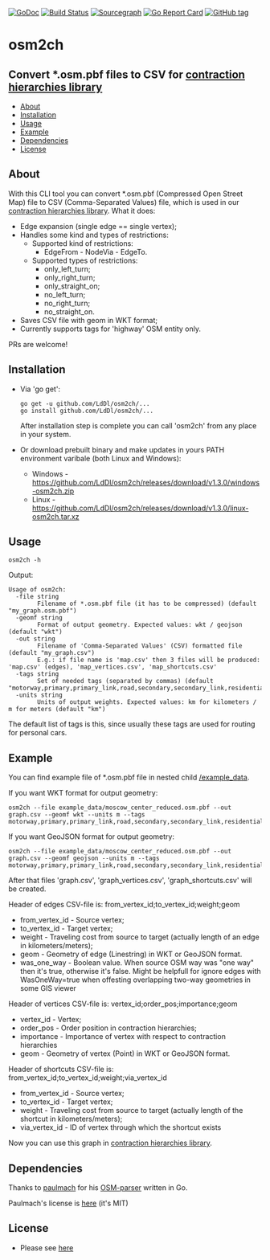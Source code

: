 [![GoDoc](https://godoc.org/github.com/LdDl/osm2ch?status.svg)](https://godoc.org/github.com/LdDl/osm2ch)
[![Build Status](https://travis-ci.com/LdDl/osm2ch.svg?branch=master)](https://travis-ci.com/LdDl/osm2ch)
[![Sourcegraph](https://sourcegraph.com/github.com/LdDl/osm2ch/-/badge.svg)](https://sourcegraph.com/github.com/LdDl/osm2ch?badge)
[![Go Report Card](https://goreportcard.com/badge/github.com/LdDl/osm2ch)](https://goreportcard.com/report/github.com/LdDl/osm2ch)
[![GitHub tag](https://img.shields.io/github/tag/LdDl/osm2ch.svg)](https://github.com/LdDl/osm2ch/releases)
# osm2ch
## Convert *.osm.pbf files to CSV for [contraction hierarchies library](https://github.com/LdDl/ch)

- [About](#about)
- [Installation](#installation)
- [Usage](#usage)
- [Example](#example)
- [Dependencies](#dependencies)
- [License](#license)

## About
With this CLI tool you can convert *.osm.pbf (Compressed Open Street Map) file to CSV (Comma-Separated Values) file, which is used in our [contraction hierarchies library].
What it does:
- Edge expansion (single edge == single vertex);
- Handles some kind and types of restrictions:
    - Supported kind of restrictions:
        - EdgeFrom - NodeVia - EdgeTo.
    - Supported types of restrictions:
        - only_left_turn;
        - only_right_turn;
        - only_straight_on;
        - no_left_turn;
        - no_right_turn;
        - no_straight_on.
- Saves CSV file with geom in WKT format;
- Currently supports tags for 'highway' OSM entity only.

PRs are welcome!

## Installation
* Via 'go get':
    ```shell
    go get -u github.com/LdDl/osm2ch/...
    go install github.com/LdDl/osm2ch/...
    ```
    After installation step is complete you can call 'osm2ch' from any place in your system.

* Or download prebuilt binary and make updates in yours PATH environment varibale (both Linux and Windows):
    * Windows - https://github.com/LdDl/osm2ch/releases/download/v1.3.0/windows-osm2ch.zip
    * Linux - https://github.com/LdDl/osm2ch/releases/download/v1.3.0/linux-osm2ch.tar.xz

## Usage

```shell
osm2ch -h
```

Output:
```shell
Usage of osm2ch:
  -file string
        Filename of *.osm.pbf file (it has to be compressed) (default "my_graph.osm.pbf")
  -geomf string
        Format of output geometry. Expected values: wkt / geojson (default "wkt")
  -out string
        Filename of 'Comma-Separated Values' (CSV) formatted file (default "my_graph.csv")
        E.g.: if file name is 'map.csv' then 3 files will be produced: 'map.csv' (edges), 'map_vertices.csv', 'map_shortcuts.csv'
  -tags string
        Set of needed tags (separated by commas) (default "motorway,primary,primary_link,road,secondary,secondary_link,residential,tertiary,tertiary_link,unclassified,trunk,trunk_link")
  -units string
        Units of output weights. Expected values: km for kilometers / m for meters (default "km")
```
The default list of tags is this, since usually these tags are used for routing for personal cars.


## Example
You can find example file of *.osm.pbf file in nested child [/example_data](/example_data).

If you want WKT format for output geometry:
```shell
osm2ch --file example_data/moscow_center_reduced.osm.pbf --out graph.csv --geomf wkt --units m --tags motorway,primary,primary_link,road,secondary,secondary_link,residential,tertiary,tertiary_link,unclassified,trunk,trunk_link
```

If you want GeoJSON format for output geometry:
```shell
osm2ch --file example_data/moscow_center_reduced.osm.pbf --out graph.csv --geomf geojson --units m --tags motorway,primary,primary_link,road,secondary,secondary_link,residential,tertiary,tertiary_link,unclassified,trunk,trunk_link
```

After that files 'graph.csv', 'graph_vertices.csv', 'graph_shortcuts.csv' will be created.

Header of edges CSV-file is: from_vertex_id;to_vertex_id;weight;geom
- from_vertex_id - Source vertex;
- to_vertex_id - Target vertex;
- weight - Traveling cost from source to target (actually length of an edge in kilometers/meters);
- geom - Geometry of edge (Linestring) in WKT or GeoJSON format.
- was_one_way - Boolean value. When source OSM way was "one way" then it's true, otherwise it's false. Might be helpfull for ignore edges with WasOneWay=true when offesting overlapping two-way geometries in some GIS viewer

Header of vertices CSV-file is: vertex_id;order_pos;importance;geom
- vertex_id - Vertex;
- order_pos - Order position in contraction hierarchies;
- importance - Importance of vertex with respect to contraction hierarchies
- geom - Geometry of vertex (Point) in WKT or GeoJSON format.

Header of shortcuts CSV-file is: from_vertex_id;to_vertex_id;weight;via_vertex_id
- from_vertex_id - Source vertex;
- to_vertex_id - Target vertex;
- weight - Traveling cost from source to target (actually length of the shortcut in kilometers/meters);
- via_vertex_id - ID of vertex through which the shortcut exists

Now you can use this graph in [contraction hierarchies library].

## Dependencies
Thanks to [paulmach](https://github.com/paulmach) for his [OSM-parser](https://github.com/paulmach/osm) written in Go.

Paulmach's license is [here](https://github.com/paulmach/osm/blob/master/LICENSE.md) (it's MIT)

## License
- Please see [here](LICENSE.md)

[contraction hierarchies library]: (https://github.com/LdDl/ch#ch---contraction-hierarchies)
